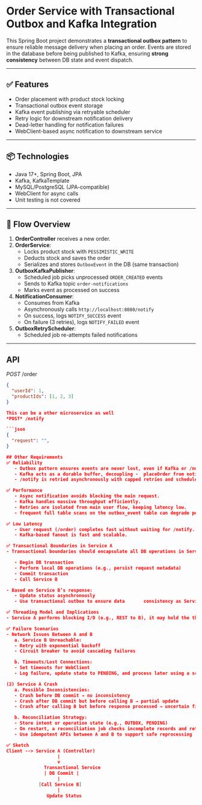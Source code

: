 # Order Service with Transactional Outbox and Kafka Integration

This Spring Boot project demonstrates a **transactional outbox pattern** to ensure reliable message delivery when placing an order. Events are stored in the database before being published to Kafka, ensuring **strong consistency** between DB state and event dispatch.

---

## ✅ Features

- Order placement with product stock locking
- Transactional outbox event storage
- Kafka event publishing via retryable scheduler
- Retry logic for downstream notification delivery
- Dead-letter handling for notification failures
- WebClient-based async notification to downstream service

---

## 📦 Technologies

- Java 17+, Spring Boot, JPA
- Kafka, KafkaTemplate
- MySQL/PostgreSQL (JPA-compatible)
- WebClient for async calls
- Unit testing is not covered
---

## 📘 Flow Overview

1. **OrderController** receives a new order.
2. **OrderService**:
   - Locks product stock with `PESSIMISTIC_WRITE`
   - Deducts stock and saves the order
   - Serializes and stores `OutboxEvent` in the DB (same transaction)
3. **OutboxKafkaPublisher**:
   - Scheduled job picks unprocessed `ORDER_CREATED` events
   - Sends to Kafka topic `order-notifications`
   - Marks event as processed on success
4. **NotificationConsumer**:
   - Consumes from Kafka
   - Asynchronously calls `http://localhost:8080/notify`
   - On success, logs `NOTIFY_SUCCESS` event
   - On failure (3 retries), logs `NOTIFY_FAILED` event
5. **OutboxRetryScheduler**:
   - Scheduled job re-attempts failed notifications

---

## API

*POST* /order

```json
{
  "userId": 1,
  "productIds": [1, 2, 3]
}

This can be a other microservice as well
*POST* /notify

```json
{
  "request": "",
}

## Other Requirements
✅ Reliability
   - Outbox pattern ensures events are never lost, even if Kafka or /notify is down.
   - Kafka acts as a durable buffer, decoupling -  placeOrder from notification delivery.
   - /notify is retried asynchronously with capped retries and scheduled fallback via OutboxRetryScheduler.

✅ Performance
   - Async notification avoids blocking the main request.
   - Kafka handles massive throughput efficiently.
   - Retries are isolated from main user flow, keeping latency low.
   - frequent full table scans on the outbox_event table can degrade performance as it grows so create index on processed, eventType, and optionally createdAt and fetch events in batches 

✅ Low Latency
   - User request (/order) completes fast without waiting for /notify.
   - Kafka-based fanout is fast and scalable.

✅ Transactional Boundaries in Service A
- Transactional boundaries should encapsulate all DB operations in Service A. The REST call to Service B should be outside this boundary to avoid long-running transactions. Use a pattern like:

   - Begin DB transaction
   - Perform local DB operations (e.g., persist request metadata)
   - Commit transaction
   - Call Service B

- Based on Service B’s response:
   - Update status asynchronously
   - Use transactional outbox to ensure data       consistency as Service B’s call needs to trigger further state change.

✅ Threading Model and Implications
- Service A performs blocking I/O (e.g., REST to B), it may hold the thread. To optimize: Use WebClient (Reactor-based) for non-blocking I/O.

✅ Failure Scenarios
- Network Issues Between A and B
   a. Service B Unreachable:
   - Retry with exponential backoff
   - Circuit breaker to avoid cascading failures

   b. Timeouts/Lost Connections:
   - Set timeouts for WebClient
   - Log failure, update state to PENDING, and process later using a scheduled retry mechanism

(2) Service A Crash
   a. Possible Inconsistencies:
   - Crash before DB commit → no inconsistency
   - Crash after DB commit but before calling B → partial update
   - Crash after calling B but before response processed → uncertain final state

   b. Reconciliation Strategy:
   - Store intent or operation state (e.g., OUTBOX, PENDING)
   - On restart, a reconciliation job checks incomplete records and retries external calls or compensates
   - Use idempotent APIs between A and B to support safe reprocessing

✅ Sketch
Client --> Service A (Controller)
                   |
                   v
              Transactional Service
              | DB Commit |
                   |
            [Call Service B]
                   |
               Update Status
